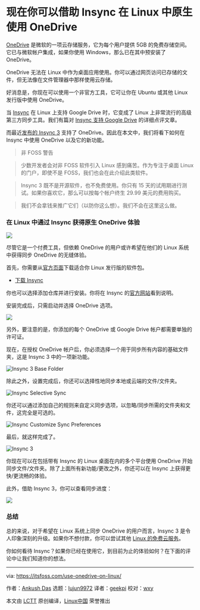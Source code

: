 [#]: collector: (lujun9972)
[#]: translator: (geekpi)
[#]: reviewer: (wxy)
[#]: publisher: ( )
[#]: url: ( )
[#]: subject: (You Can Now Use OneDrive in Linux Natively Thanks to Insync)
[#]: via: (https://itsfoss.com/use-onedrive-on-linux/)
[#]: author: (Ankush Das https://itsfoss.com/author/ankush/)

现在你可以借助 Insync 在 Linux 中原生使用 OneDrive
======

[OneDrive][1] 是微软的一项云存储服务，它为每个用户提供 5GB 的免费存储空间。它已与微软帐户集成，如果你使用 Windows，那么已在其中预安装了 OneDrive。

OneDrive 无法在 Linux 中作为桌面应用使用。你可以通过网页访问已存储的文件，但无法像在文件管理器中那样使用云存储。

好消息是，你现在可以使用一个非官方工具，它可让你在 Ubuntu 或其他 Linux 发行版中使用 OneDrive。

当 [Insync][2] 在 Linux 上支持 Google Drive 时，它变成了 Linux 上非常流行的高级第三方同步工具。我们有篇对 [Insync 支持 Google Drive][3] 的详细点评文章。

而最近[发布的 Insync 3][4] 支持了 OneDrive。因此在本文中，我们将看下如何在 Insync 中使用 OneDrive 以及它的新功能。

> 非 FOSS 警告

> 少数开发者会对非 FOSS 软件引入 Linux 感到痛苦。作为专注于桌面 Linux 的门户，即使不是 FOSS，我们也会在此介绍此类软件。

> Insync 3 既不是开源软件，也不免费使用。你只有 15 天的试用期进行测试。如果你喜欢它，那么可以按每个帐户终生 29.99 美元的费用购买。

> 我们不会拿钱来推广它们（以防你这么想）。我们不会在这里这么做。

### 在 Linux 中通过 Insync 获得原生 OneDrive 体验

![][5]

尽管它是一个付费工具，但依赖 OneDrive 的用户或许希望在他们的 Linux 系统中获得同步 OneDrive  的无缝体验。

首先，你需要从[官方页面][6]下载适合你 Linux 发行版的软件包。

- [下载 Insync][7]

你也可以选择添加仓库并进行安装。你将在 Insync 的[官方网站][7]看到说明。

安装完成后，只需启动并选择 OneDrive 选项。

![][8]

另外，要注意的是，你添加的每个 OneDrive 或 Google Drive 帐户都需要单独的许可证。

现在，在授权 OneDrive 帐户后，你必须选择一个用于同步所有内容的基础文件夹，这是 Insync 3 中的一项新功能。

![Insync 3 Base Folder][9]

除此之外，设置完成后，你还可以选择性地同步本地或云端的文件/文件夹。

![Insync Selective Sync][10]

你还可以通过添加自己的规则来自定义同步选项，以忽略/同步所需的文件夹和文件，这完全是可选的。

![Insync Customize Sync Preferences][11]

最后，就这样完成了。

![Insync 3][12]

你现在可以在包括带有 Insync 的 Linux 桌面在内的多个平台使用 OneDrive 开始同步文件/文件夹。除了上面所有新功能/更改之外，你还可以在 Insync 上获得更快/更流畅的体验。

此外，借助 Insync 3，你可以查看同步进度：

![][13]

### 总结

总的来说，对于希望在 Linux 系统上同步 OneDrive 的用户而言，Insync 3 是令人印象深刻的升级。如果你不想付款，你可以尝试其他 [Linux 的免费云服务][14]。

你如何看待 Insync？如果你已经在使用它，到目前为止的体验如何？在下面的评论中让我们知道你的想法。

--------------------------------------------------------------------------------

via: https://itsfoss.com/use-onedrive-on-linux/

作者：[Ankush Das][a]
选题：[lujun9972][b]
译者：[geekpi](https://github.com/geekpi)
校对：[wxy](https://github.com/wxy)

本文由 [LCTT](https://github.com/LCTT/TranslateProject) 原创编译，[Linux中国](https://linux.cn/) 荣誉推出

[a]: https://itsfoss.com/author/ankush/
[b]: https://github.com/lujun9972
[1]: https://onedrive.live.com
[2]: https://www.insynchq.com
[3]: https://itsfoss.com/insync-linux-review/
[4]: https://www.insynchq.com/blog/insync-3/
[5]: https://i2.wp.com/itsfoss.com/wp-content/uploads/2019/09/onedrive-linux.png?ssl=1
[6]: https://www.insynchq.com/downloads?start=true
[7]: https://www.insynchq.com/downloads
[8]: https://i0.wp.com/itsfoss.com/wp-content/uploads/2019/09/insync-3one-drive-sync.png?ssl=1
[9]: https://i0.wp.com/itsfoss.com/wp-content/uploads/2019/09/insync-3-base-folder-1.png?ssl=1
[10]: https://i1.wp.com/itsfoss.com/wp-content/uploads/2019/09/insync-selective-syncs.png?ssl=1
[11]: https://i0.wp.com/itsfoss.com/wp-content/uploads/2019/09/insync-customize-sync.png?ssl=1
[12]: https://i2.wp.com/itsfoss.com/wp-content/uploads/2019/09/insync-homescreen.png?ssl=1
[13]: https://i0.wp.com/itsfoss.com/wp-content/uploads/2019/09/insync-3-progress-bar.png?ssl=1
[14]: https://itsfoss.com/cloud-services-linux/

